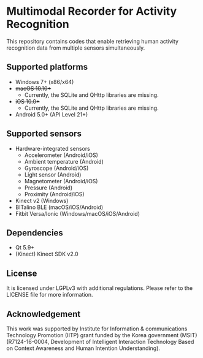 # Multimodal Recorder for Activity Recognition

This repository contains codes that enable retrieving human activity recognition data from multiple sensors simultaneously.


## Supported platforms

- Windows 7+ (x86/x64)
- ~~macOS 10.10+~~
  - Currently, the SQLite and QHttp libraries are missing.
- ~~iOS 10.0+~~
  - Currently, the SQLite and QHttp libraries are missing.
- Android 5.0+ (API Level 21+)


## Supported sensors

- Hardware-integrated sensors
  - Accelerometer (Android/iOS)
  - Ambient temperature (Android)
  - Gyroscope (Android/iOS)
  - Light sensor (Android)
  - Magnetometer (Android/iOS)
  - Pressure (Android)
  - Proximity (Android/iOS)
- Kinect v2 (Windows)
- BITalino BLE (macOS/iOS/Android)
- Fitbit Versa/Ionic (Windows/macOS/iOS/Android)


## Dependencies

- Qt 5.9+
- (Kinect) Kinect SDK v2.0


## License

It is licensed under LGPLv3 with additional regulations. Please refer to the LICENSE file for more information.


## Acknowledgement

This work was supported by Institute for Information & communications Technology Promotion (IITP) grant funded by the Korea government (MSIT) (R7124-16-0004, Development of Intelligent Interaction Technology Based on Context Awareness and Human Intention Understanding).
